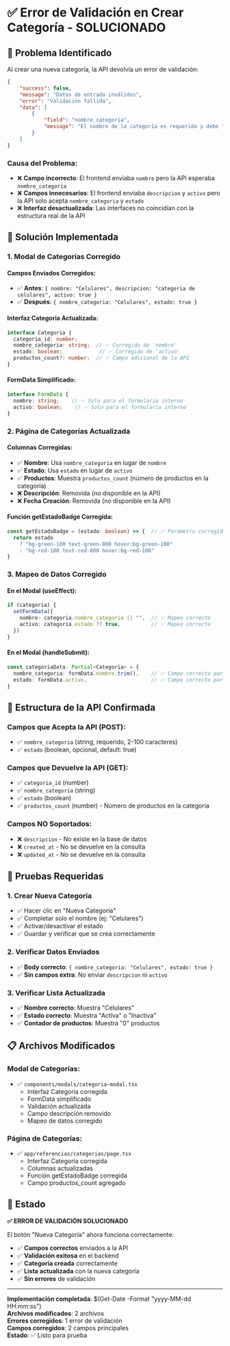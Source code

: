 # ✅ Error de Validación en Crear Categoría - SOLUCIONADO

## 🎯 **Problema Identificado**

Al crear una nueva categoría, la API devolvía un error de validación:

```json
{
    "success": false,
    "message": "Datos de entrada inválidos",
    "error": "Validación fallida",
    "data": [
        {
            "field": "nombre_categoria",
            "message": "El nombre de la categoría es requerido y debe tener al menos 2 caracteres"
        }
    ]
}
```

### **Causa del Problema:**
- ❌ **Campo incorrecto**: El frontend enviaba `nombre` pero la API esperaba `nombre_categoria`
- ❌ **Campos innecesarios**: El frontend enviaba `descripcion` y `activo` pero la API solo acepta `nombre_categoria` y `estado`
- ❌ **Interfaz desactualizada**: Las interfaces no coincidían con la estructura real de la API

## 🔧 **Solución Implementada**

### **1. Modal de Categorías Corregido**

#### **Campos Enviados Corregidos:**
- ✅ **Antes**: `{ nombre: "Celulares", descripcion: "categoria de celulares", activo: true }`
- ✅ **Después**: `{ nombre_categoria: "Celulares", estado: true }`

#### **Interfaz Categoria Actualizada:**
```typescript
interface Categoria {
  categoria_id: number;
  nombre_categoria: string;  // ✅ Corregido de 'nombre'
  estado: boolean;            // ✅ Corregido de 'activo'
  productos_count?: number;  // ✅ Campo adicional de la API
}
```

#### **FormData Simplificado:**
```typescript
interface FormData {
  nombre: string;    // ✅ Solo para el formulario interno
  activo: boolean;    // ✅ Solo para el formulario interno
}
```

### **2. Página de Categorías Actualizada**

#### **Columnas Corregidas:**
- ✅ **Nombre**: Usa `nombre_categoria` en lugar de `nombre`
- ✅ **Estado**: Usa `estado` en lugar de `activo`
- ✅ **Productos**: Muestra `productos_count` (número de productos en la categoría)
- ❌ **Descripción**: Removida (no disponible en la API)
- ❌ **Fecha Creación**: Removida (no disponible en la API)

#### **Función getEstadoBadge Corregida:**
```typescript
const getEstadoBadge = (estado: boolean) => {  // ✅ Parámetro corregido
  return estado 
    ? "bg-green-100 text-green-800 hover:bg-green-100"
    : "bg-red-100 text-red-800 hover:bg-red-100"
}
```

### **3. Mapeo de Datos Corregido**

#### **En el Modal (useEffect):**
```typescript
if (categoria) {
  setFormData({
    nombre: categoria.nombre_categoria || "",  // ✅ Mapeo correcto
    activo: categoria.estado ?? true,          // ✅ Mapeo correcto
  })
}
```

#### **En el Modal (handleSubmit):**
```typescript
const categoriaData: Partial<Categoria> = {
  nombre_categoria: formData.nombre.trim(),    // ✅ Campo correcto para API
  estado: formData.activo,                     // ✅ Campo correcto para API
}
```

## 🎯 **Estructura de la API Confirmada**

### **Campos que Acepta la API (POST):**
- ✅ `nombre_categoria` (string, requerido, 2-100 caracteres)
- ✅ `estado` (boolean, opcional, default: true)

### **Campos que Devuelve la API (GET):**
- ✅ `categoria_id` (number)
- ✅ `nombre_categoria` (string)
- ✅ `estado` (boolean)
- ✅ `productos_count` (number) - Número de productos en la categoría

### **Campos NO Soportados:**
- ❌ `descripcion` - No existe en la base de datos
- ❌ `created_at` - No se devuelve en la consulta
- ❌ `updated_at` - No se devuelve en la consulta

## 🧪 **Pruebas Requeridas**

### **1. Crear Nueva Categoría**
- ✅ Hacer clic en "Nueva Categoría"
- ✅ Completar solo el nombre (ej: "Celulares")
- ✅ Activar/desactivar el estado
- ✅ Guardar y verificar que se crea correctamente

### **2. Verificar Datos Enviados**
- ✅ **Body correcto**: `{ nombre_categoria: "Celulares", estado: true }`
- ✅ **Sin campos extra**: No enviar `descripcion` ni `activo`

### **3. Verificar Lista Actualizada**
- ✅ **Nombre correcto**: Muestra "Celulares"
- ✅ **Estado correcto**: Muestra "Activa" o "Inactiva"
- ✅ **Contador de productos**: Muestra "0" productos

## 📋 **Archivos Modificados**

### **Modal de Categorías:**
- ✅ `components/modals/categoria-modal.tsx`
  - Interfaz Categoria corregida
  - FormData simplificado
  - Validación actualizada
  - Campo descripción removido
  - Mapeo de datos corregido

### **Página de Categorías:**
- ✅ `app/referencias/categorias/page.tsx`
  - Interfaz Categoria corregida
  - Columnas actualizadas
  - Función getEstadoBadge corregida
  - Campo productos_count agregado

## 🎉 **Estado**

**✅ ERROR DE VALIDACIÓN SOLUCIONADO**

El botón "Nueva Categoría" ahora funciona correctamente:
- ✅ **Campos correctos** enviados a la API
- ✅ **Validación exitosa** en el backend
- ✅ **Categoría creada** correctamente
- ✅ **Lista actualizada** con la nueva categoría
- ✅ **Sin errores** de validación

---

**Implementación completada**: $(Get-Date -Format "yyyy-MM-dd HH:mm:ss")  
**Archivos modificados**: 2 archivos  
**Errores corregidos**: 1 error de validación  
**Campos corregidos**: 2 campos principales  
**Estado**: ✅ Listo para prueba
